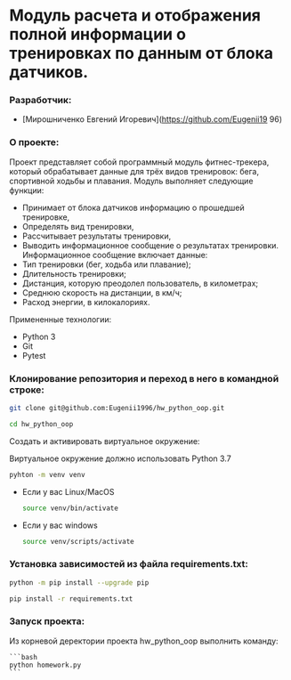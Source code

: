 # Модуль расчета и отображения полной информации о тренировках по данным от блока датчиков.

### Разработчик:

 - [Мирошниченко Евгений Игоревич](https://github.com/Eugenii19 96)

### О проекте:

Проект представляет собой программный модуль фитнес-трекера, 
который обрабатывает данные для трёх видов тренировок: бега, спортивной ходьбы и плавания. 
Модуль выполняет следующие функции:
 - Принимает от блока датчиков информацию о прошедшей тренировке,
 - Определять вид тренировки,
 - Рассчитывает результаты тренировки,
 - Выводить информационное сообщение о результатах тренировки.
Информационное сообщение включает данные:
 - Тип тренировки (бег, ходьба или плавание);
 - Длительность тренировки;
 - Дистанция, которую преодолел пользователь, в километрах;
 - Среднюю скорость на дистанции, в км/ч;
 - Расход энергии, в килокалориях.

Примененные технологии:
 - Python 3
 - Git
 - Pytest

### Клонирование репозитория и переход в него в командной строке:

```bash
git clone git@github.com:Eugenii1996/hw_python_oop.git
```

```bash
cd hw_python_oop
```

Cоздать и активировать виртуальное окружение:

Виртуальное окружение должно использовать Python 3.7

```bash
pyhton -m venv venv
```

* Если у вас Linux/MacOS

    ```bash
    source venv/bin/activate
    ```

* Если у вас windows

    ```bash
    source venv/scripts/activate
    ```

### Установка зависимостей из файла requirements.txt:

```bash
python -m pip install --upgrade pip
```

```bash
pip install -r requirements.txt
```

### Запуск проекта:

Из корневой деректории проекта hw_python_oop выполнить команду:

    ```bash
    python homework.py
    ```
